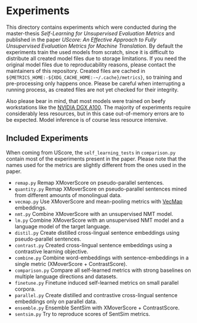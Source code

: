# Experiments
This directory contains experiments which were conducted during the
master-thesis *Self-Learning for Unsupervised Evaluation Metrics* and published
in the paper *UScore: An Effective Approach to Fully Unsupervised Evaluation
Metrics for Machine Translation*. By default the experiments train the used
models from scratch, since it is difficult to distribute all created model
files due to storage limitations. If you need the original model files due to
reproducability reasons, please contact the maintainers of this repository.
Created files are cached in
`${METRICS_HOME:-${XDG_CACHE_HOME:-~/.cache}/metrics}`, so training and
pre-processing only happens once. Please be careful when interrupting a running
process, as created files are not yet checked for their integrity.

Also please bear in mind, that most models were trained on beefy workstations
like the [NVIDIA DGX A100](https://www.nvidia.com/en-us/data-center/dgx-a100).
The majority of experiments require considerably less resources, but in this
case out-of-memory errors are to be expected. Model inference is of course less
resource intensive.

## Included Experiments
When coming from UScore, the `self_learning_tests` in `comparison.py` contain
most of the experiments present in the paper. Please note that the names used
for the metrics are slightly different from the ones used in the paper.

* `remap.py` Remap XMoverScore on pseudo-parallel sentences.
* `quantity.py` Remap XMoverScore on pseudo-parallel sentences mined from different amounts of monolingual data.
* `vecmap.py` Use XMoverScore and mean-pooling metrics with [VecMap](https://github.com/artetxem/vecmap) embeddings.
* `nmt.py` Combine XMoverScore with an unsupervised NMT model.
* `lm.py` Combine XMoverScore with an unsupervised NMT model and a language model of the target language.
* `distil.py` Create distilled cross-lingual sentence embeddings using pseudo-parallel sentences.
* `contrast.py` Created cross-lingual sentence embeddings using a contrastive learning objective.
* `combine.py` Combine word-embeddings with sentence-embeddings in a single metric (XMoverScore + ContrastScore).
* `comparison.py` Compare all self-learned metrics with strong baselines on multiple language directions and datasets.
* `finetune.py` Finetune induced self-learned metrics on small parallel corpora.
* `parallel.py` Create distilled and contrastive cross-lingual sentence embeddings only on parallel data.
* `ensemble.py` Ensemble SentSim with XMoverScore + ContrastScore.
* `sentsim.py` Try to reproduce scores of SentSim metrics.
